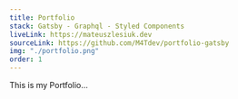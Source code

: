 ```yaml
---
title: Portfolio
stack: Gatsby - Graphql - Styled Components
liveLink: https://mateuszlesiuk.dev
sourceLink: https://github.com/M4Tdev/portfolio-gatsby
img: "./portfolio.png"
order: 1
---
```


This is my Portfolio...